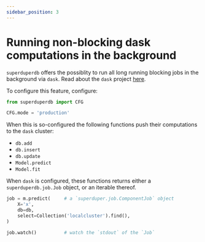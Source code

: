 ```yaml
---
sidebar_position: 3
---
```


# Running non-blocking dask computations in the background

`superduperdb` offers the possiblity to run all long running blocking jobs in the background via `dask`.
Read about the `dask` project [here](https://www.dask.org/).

To configure this feature, configure:

```python
from superduperdb import CFG

CFG.mode = 'production'
```

When this is so-configured the following functions push their computations to the `dask` cluster:

- `db.add`
- `db.insert`
- `db.update`
- `Model.predict`
- `Model.fit`

When `dask` is configured, these functions returns either a `superduperdb.job.Job` object, or an iterable thereof.

```python
job = m.predict(     # a `superduper.job.ComponentJob` object
    X='x',
    db=db,
    select=Collection('localcluster').find(),
)

job.watch()          # watch the `stdout` of the `Job`
```